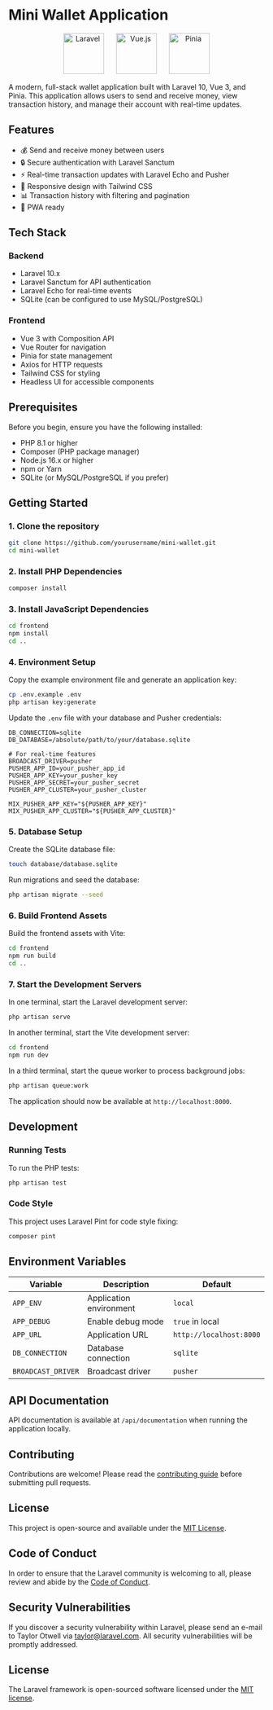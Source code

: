 # Mini Wallet Application

<p align="center">
  <img src="https://laravel.com/img/logomark.min.svg" alt="Laravel" height="80">
  <img src="https://vuejs.org/images/logo.png" alt="Vue.js" height="80" style="margin: 0 20px">
  <img src="https://pinia.vuejs.org/logo.svg" alt="Pinia" height="80">
</p>

A modern, full-stack wallet application built with Laravel 10, Vue 3, and Pinia. This application allows users to send and receive money, view transaction history, and manage their account with real-time updates.

## Features

- 💰 Send and receive money between users
- 🔒 Secure authentication with Laravel Sanctum
- ⚡ Real-time transaction updates with Laravel Echo and Pusher
- 📱 Responsive design with Tailwind CSS
- 📊 Transaction history with filtering and pagination
- 📱 PWA ready

## Tech Stack

### Backend
- Laravel 10.x
- Laravel Sanctum for API authentication
- Laravel Echo for real-time events
- SQLite (can be configured to use MySQL/PostgreSQL)

### Frontend
- Vue 3 with Composition API
- Vue Router for navigation
- Pinia for state management
- Axios for HTTP requests
- Tailwind CSS for styling
- Headless UI for accessible components

## Prerequisites

Before you begin, ensure you have the following installed:

- PHP 8.1 or higher
- Composer (PHP package manager)
- Node.js 16.x or higher
- npm or Yarn
- SQLite (or MySQL/PostgreSQL if you prefer)

## Getting Started

### 1. Clone the repository

```bash
git clone https://github.com/yourusername/mini-wallet.git
cd mini-wallet
```

### 2. Install PHP Dependencies

```bash
composer install
```

### 3. Install JavaScript Dependencies

```bash
cd frontend
npm install
cd ..
```

### 4. Environment Setup

Copy the example environment file and generate an application key:

```bash
cp .env.example .env
php artisan key:generate
```

Update the `.env` file with your database and Pusher credentials:

```env
DB_CONNECTION=sqlite
DB_DATABASE=/absolute/path/to/your/database.sqlite

# For real-time features
BROADCAST_DRIVER=pusher
PUSHER_APP_ID=your_pusher_app_id
PUSHER_APP_KEY=your_pusher_key
PUSHER_APP_SECRET=your_pusher_secret
PUSHER_APP_CLUSTER=your_pusher_cluster

MIX_PUSHER_APP_KEY="${PUSHER_APP_KEY}"
MIX_PUSHER_APP_CLUSTER="${PUSHER_APP_CLUSTER}"
```

### 5. Database Setup

Create the SQLite database file:

```bash
touch database/database.sqlite
```

Run migrations and seed the database:

```bash
php artisan migrate --seed
```

### 6. Build Frontend Assets

Build the frontend assets with Vite:

```bash
cd frontend
npm run build
cd ..
```

### 7. Start the Development Servers

In one terminal, start the Laravel development server:

```bash
php artisan serve
```

In another terminal, start the Vite development server:

```bash
cd frontend
npm run dev
```

In a third terminal, start the queue worker to process background jobs:

```bash
php artisan queue:work
```

The application should now be available at `http://localhost:8000`.

## Development

### Running Tests

To run the PHP tests:

```bash
php artisan test
```

### Code Style

This project uses Laravel Pint for code style fixing:

```bash
composer pint
```

## Environment Variables

| Variable | Description | Default |
|----------|-------------|---------|
| `APP_ENV` | Application environment | `local` |
| `APP_DEBUG` | Enable debug mode | `true` in local |
| `APP_URL` | Application URL | `http://localhost:8000` |
| `DB_CONNECTION` | Database connection | `sqlite` |
| `BROADCAST_DRIVER` | Broadcast driver | `pusher` |

## API Documentation

API documentation is available at `/api/documentation` when running the application locally.

## Contributing

Contributions are welcome! Please read the [contributing guide](CONTRIBUTING.md) before submitting pull requests.

## License

This project is open-source and available under the [MIT License](LICENSE).

## Code of Conduct

In order to ensure that the Laravel community is welcoming to all, please review and abide by the [Code of Conduct](https://laravel.com/docs/contributions#code-of-conduct).

## Security Vulnerabilities

If you discover a security vulnerability within Laravel, please send an e-mail to Taylor Otwell via [taylor@laravel.com](mailto:taylor@laravel.com). All security vulnerabilities will be promptly addressed.

## License

The Laravel framework is open-sourced software licensed under the [MIT license](https://opensource.org/licenses/MIT).

